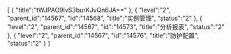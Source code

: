 [
	{
		"title":"tWJPAO9lvS3burKJvQn6JA=="
	},
	{
		"level":"2",
		"parent_id":"14567",
		"id":"14568",
		"title":"实例管理",
		"status":"2"
	},
	{
		"level":"2",
		"parent_id":"14567",
		"id":"14573",
		"title":"分析报表",
		"status":"2"
	},
	{
		"level":"2",
		"parent_id":"14567",
		"id":"14576",
		"title":"防护配置",
		"status":"2"
	}
]